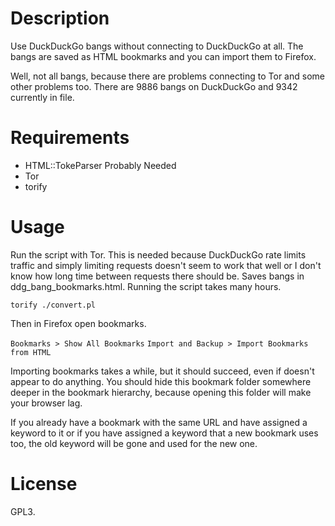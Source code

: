 # Description

Use DuckDuckGo bangs without connecting to DuckDuckGo at all. The bangs are
saved as HTML bookmarks and you can import them to Firefox.

Well, not all bangs, because there are problems connecting to Tor and some
other problems too. There are 9886 bangs on DuckDuckGo and 9342 currently
in [](ddg_bang_bookmarks.html) file.

# Requirements

* HTML::TokeParser
Probably Needed
* Tor
* torify

# Usage

Run the script with Tor. This is needed because DuckDuckGo rate limits traffic
and simply limiting requests doesn't seem to work that well or I don't know how
long time between requests there should be. Saves bangs in
ddg_bang_bookmarks.html. Running the script takes many hours.

`torify ./convert.pl`

Then in Firefox open bookmarks.

`Bookmarks > Show All Bookmarks`
`Import and Backup > Import Bookmarks from HTML`

Importing bookmarks takes a while, but it should succeed, even if doesn't
appear to do anything. You should hide this bookmark folder somewhere deeper in
the bookmark hierarchy, because opening this folder will make your browser lag.

If you already have a bookmark with the same URL and have assigned a keyword to
it or if you have assigned a keyword that a new bookmark uses too, the old
keyword will be gone and used for the new one.

# License

GPL3.
